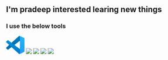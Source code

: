 ## I'm pradeep interested learing new things
### I use the below tools 

 <img src = "./vscode.png" width="50px">
 <img src = "./pngwing,com(1).png" width="50px">
 <img src = "./pngwing,com(1).png" width="50px">
 <img src = "./pngwing,com(1).png" width="50px">
 <img src = "./pngwing,com(1).png" width="50px">


